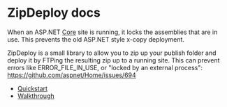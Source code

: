 
<h1>ZipDeploy docs</h1>

<p>
    When an ASP.NET <u>Core</u> site is running, it locks the assemblies that are in use.  This prevents the old ASP.NET style x-copy deployment.
</p>
<p>
    ZipDeploy is a small library to allow you to zip up your publish folder and deploy it by FTPing the resulting zip up to a running site.  This can prevent errors like ERROR_FILE_IN_USE, or "locked by an external process":  <a href="https://github.com/aspnet/Home/issues/694">https://github.com/aspnet/Home/issues/694</a>
</p>

<ul>
    <li><a href="quickstart.html">Quickstart</a></li>
    <li><a href="walkthrough.html">Walkthrough</a></li>
</ul>
